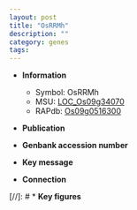 ```yaml
---
layout: post
title: "OsRRMh"
description: ""
category: genes
tags: 
---
```


* **Information**  
    + Symbol: OsRRMh  
    + MSU: [LOC_Os09g34070](http://rice.uga.edu/cgi-bin/ORF_infopage.cgi?orf=LOC_Os09g34070)  
    + RAPdb: [Os09g0516300](http://rapdb.dna.affrc.go.jp/viewer/gbrowse_details/irgsp1?name=Os09g0516300)  

* **Publication**  

* **Genbank accession number**  

* **Key message**  

* **Connection**  

[//]: # * **Key figures**  



